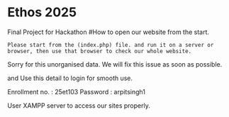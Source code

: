 # Ethos 2025
Final Project for Hackathon
#How to open our website from the start. 

    Please start from the (index.php) file. and run it on a server or browser, then use that browser to check our whole website.


Sorry for this unorganised data. We will fix this issue as soon as possible.

and Use this detail to login for smooth use.

Enrollment no. : 25et103
Password : arpitsingh1

User XAMPP server to access our sites properly.